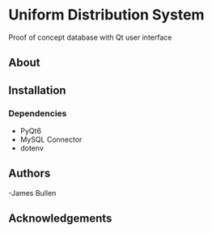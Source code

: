 # Uniform Distribution System
Proof of concept database with Qt user interface

## About

## Installation
### Dependencies
- PyQt6
- MySQL Connector
- dotenv

## Authors
-James Bullen

## Acknowledgements
